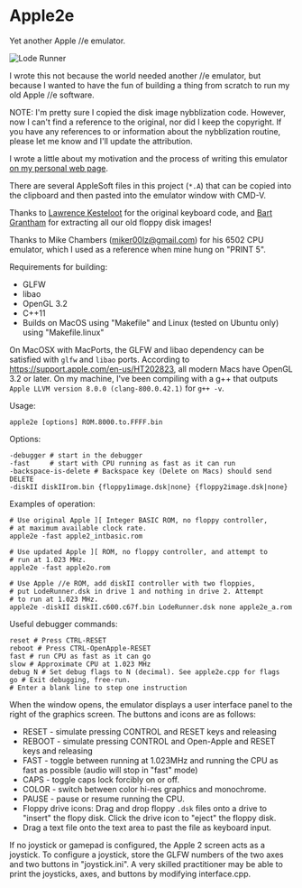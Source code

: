 # Apple2e

Yet another Apple //e emulator.

![Lode Runner](http://plunk.org/~grantham/apple2e_loderunner.gif "Lode Runner")

I wrote this not because the world needed another //e emulator, but because I wanted to have the fun of building a thing from scratch to run my old Apple //e software.

NOTE: I'm pretty sure I copied the disk image nybblization code.  However, now I can't find a reference to the original, nor did I keep the copyright.  If you have any references to or information about the nybblization routine, please let me know and I'll update the attribution.

I wrote a little about my motivation and the process of writing this emulator [on my personal web page](http://plunk.org/~grantham/apple2e.html).

There are several AppleSoft files in this project (`*.A`) that can be copied into the clipboard and then pasted into the emulator window with CMD-V.

Thanks to [Lawrence Kesteloot](http://github.com/lkesteloot) for the original keyboard code, and [Bart Grantham](http://github.com/bartgrantham) for extracting all our old floppy disk images!

Thanks to Mike Chambers (miker00lz@gmail.com) for his 6502 CPU emulator, which I used as a reference when mine hung on "PRINT 5".

Requirements for building:

* GLFW
* libao
* OpenGL 3.2
* C++11
* Builds on MacOS using "Makefile" and Linux (tested on Ubuntu only) using "Makefile.linux"

On MacOSX with MacPorts, the GLFW and libao dependency can be satisfied with `glfw` and `libao` ports.  According to https://support.apple.com/en-us/HT202823, all modern Macs have OpenGL 3.2 or later.  On my machine, I've been compiling with a g++ that outputs `Apple LLVM version 8.0.0 (clang-800.0.42.1)` for `g++ -v`.

Usage:

    apple2e [options] ROM.8000.to.FFFF.bin

Options:

    -debugger # start in the debugger
    -fast     # start with CPU running as fast as it can run
    -backspace-is-delete # Backspace key (Delete on Macs) should send DELETE
    -diskII diskIIrom.bin {floppy1image.dsk|none} {floppy2image.dsk|none}

Examples of operation:

    # Use original Apple ][ Integer BASIC ROM, no floppy controller,
    # at maximum available clock rate.
    apple2e -fast apple2_intbasic.rom

    # Use updated Apple ][ ROM, no floppy controller, and attempt to
    # run at 1.023 MHz.
    apple2e -fast apple2o.rom

    # Use Apple //e ROM, add diskII controller with two floppies,
    # put LodeRunner.dsk in drive 1 and nothing in drive 2. Attempt
    # to run at 1.023 MHz.
    apple2e -diskII diskII.c600.c67f.bin LodeRunner.dsk none apple2e_a.rom

Useful debugger commands:

    reset # Press CTRL-RESET
    reboot # Press CTRL-OpenApple-RESET
    fast # run CPU as fast as it can go
    slow # Approximate CPU at 1.023 MHz
    debug N # Set debug flags to N (decimal). See apple2e.cpp for flags
    go # Exit debugging, free-run.
    # Enter a blank line to step one instruction

When the window opens, the emulator displays a user interface panel to the right of the graphics screen.  The buttons and icons are as follows:
* RESET - simulate pressing CONTROL and RESET keys and releasing
* REBOOT - simulate pressing CONTROL and Open-Apple and RESET keys and releasing
* FAST - toggle between running at 1.023MHz and running the CPU as fast as possible (audio will stop in "fast" mode)
* CAPS - toggle caps lock forcibly on or off.
* COLOR - switch between color hi-res graphics and monochrome.
* PAUSE - pause or resume running the CPU.
* Floppy drive icons: Drag and drop floppy `.dsk` files onto a drive to "insert" the flopy disk.  Click the drive icon to "eject" the floppy disk.
* Drag a text file onto the text area to past the file as keyboard input.

If no joystick or gamepad is configured, the Apple 2 screen acts as a joystick.  To configure a joystick, store the GLFW numbers of the two axes and two buttons in "joystick.ini".  A very skilled practitioner may be able to print the joysticks, axes, and buttons by modifying interface.cpp.

